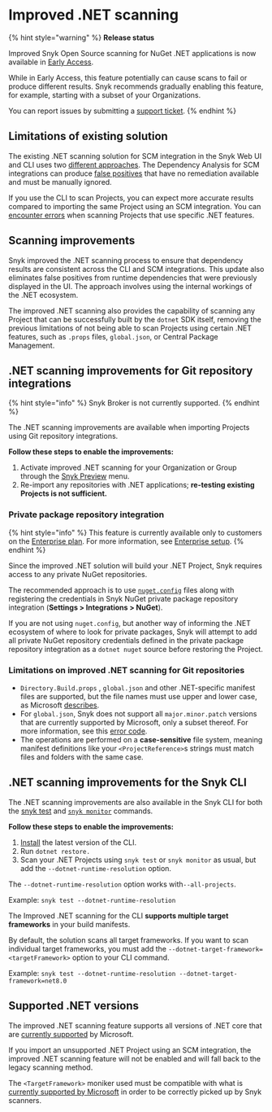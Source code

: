 # Improved .NET scanning

{% hint style="warning" %}
**Release status**&#x20;

Improved Snyk Open Source scanning for NuGet .NET applications is now available in [Early Access](../../getting-started/snyk-release-process.md#early-access).&#x20;

While in Early Access, this feature potentially can cause scans to fail or produce different results. Snyk recommends gradually enabling this feature, for example, starting with a subset of your Organizations.

You can report issues by submitting a [support ticket](https://support.snyk.io/hc/en-us/requests/new).
{% endhint %}

## Limitations of existing solution

The existing .NET scanning solution for SCM integration in the Snyk Web UI and CLI uses two [different approaches](best-practices-for-.net.md#dependency-analysis). The Dependency Analysis for SCM integrations can produce [false positives](best-practices-for-.net.md#tackling-vulnerabilities-from-runtime-dependencies) that have no remediation available and must be manually ignored.&#x20;

If you use the CLI to scan Projects, you can expect more accurate results compared to importing the same Project using an SCM integration. You can [encounter errors](troubleshooting-.net.md#not-supported-in-snyk-open-source-for-.net) when scanning Projects that use specific .NET features.

## Scanning improvements

Snyk improved the .NET scanning process to ensure that dependency results are consistent across the CLI and SCM integrations. This update also eliminates false positives from runtime dependencies that were previously displayed in the UI. The approach involves using the internal workings of the .NET ecosystem.

The improved .NET scanning also provides the capability of scanning any Project that can be successfully built by the `dotnet` SDK itself, removing the previous limitations of not being able to scan Projects using certain .NET features, such as `.props` files, `global.json`, or Central Package Management.

## .NET scanning improvements for Git repository integrations

{% hint style="info" %}
Snyk Broker is not currently supported.
{% endhint %}

The .NET scanning improvements are available when importing Projects using Git repository integrations.

**Follow these steps to enable the improvements:**

1. Activate improved .NET scanning for your Organization or Group through the [Snyk Preview](../../snyk-admin/snyk-preview.md) menu.
2. Re-import any repositories with .NET applications; **re-testing existing Projects is not sufficient.**

### Private package repository integration

{% hint style="info" %}
This feature is currently available only to customers on the [Enterprise plan](https://snyk.io/plans/). For more information, see [Enterprise setup](https://docs.snyk.io/enterprise-configuration).
{% endhint %}

Since the improved .NET solution will build your .NET Project, Snyk requires access to any private NuGet repositories.&#x20;

The recommended approach is to use [`nuget.config`](https://learn.microsoft.com/en-us/nuget/reference/nuget-config-file) files along with registering the credentials in Snyk NuGet private package repository integration (**Settings > Integrations > NuGet**).

If you are not using `nuget.config`, but another way of informing the .NET ecosystem of where to look for private packages, Snyk will attempt to add all private NuGet repository credentials defined in the private package repository integration as a `dotnet nuget` source before restoring the Project.

### Limitations on improved .NET scanning for Git repositories

* `Directory.Build.props` , `global.json` and other .NET-specific manifest files are supported, but the file names must use upper and lower case, as Microsoft [describes](https://learn.microsoft.com/en-us/visualstudio/msbuild/customize-by-directory?view=vs-2022#directorybuildprops-and-directorybuildtargets).&#x20;
* For `global.json`, Snyk does not support all `major.minor.patch` versions that are currently supported by Microsoft, only a subset thereof. For more information, see this [error code](https://docs.snyk.io/scan-with-snyk/error-catalog#snyk-os-dotnet-0008).
* The operations are performed on a **case-sensitive** file system, meaning manifest definitions like your `<ProjectReference>`s strings must match files and folders with the same case.

## .NET scanning improvements for the Snyk CLI

The .NET scanning improvements are also available in the Snyk CLI for both the [snyk test](../../snyk-cli/commands/test.md) and [`snyk monitor`](../../snyk-cli/commands/monitor.md) commands.

**Follow these steps to enable the improvements:**

1. [Install](../../snyk-cli/install-or-update-the-snyk-cli/) the latest version of the CLI.
2. Run `dotnet restore.`
3. Scan your .NET Projects using `snyk test` or `snyk monitor` as usual, but add the  `--dotnet-runtime-resolution` option.

The `--dotnet-runtime-resolution` option works with`--all-projects`.

Example: `snyk test --dotnet-runtime-resolution`

The Improved .NET scanning for the CLI **supports multiple target frameworks** in your build manifests.&#x20;

By default, the solution scans all target frameworks. If you want to scan individual target frameworks, you must add the `--dotnet-target-framework=<targetFramework>` option to your CLI command.

Example: `snyk test --dotnet-runtime-resolution --dotnet-target-framework=net8.0`

## Supported .NET versions

The improved .NET scanning feature supports all versions of .NET core that are [currently supported](https://dotnet.microsoft.com/en-us/platform/support/policy/dotnet-core) by Microsoft.

If you import an unsupported .NET Project using an SCM integration, the improved .NET scanning feature will not be enabled and will fall back to the legacy scanning method.

The `<TargetFramework>` moniker used must be compatible with what is [currently supported by Microsoft](https://learn.microsoft.com/en-us/dotnet/standard/frameworks#supported-target-frameworks) in order to be correctly picked up by Snyk scanners.

